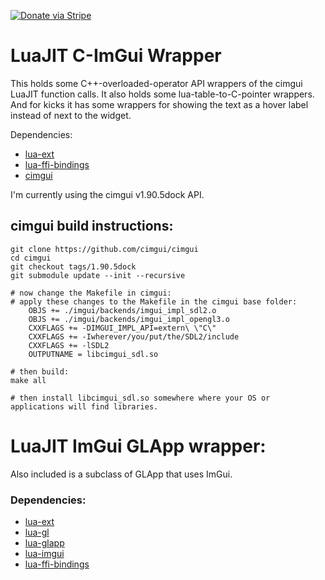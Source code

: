 [![Donate via Stripe](https://img.shields.io/badge/Donate-Stripe-green.svg)](https://buy.stripe.com/00gbJZ0OdcNs9zi288)<br>

# LuaJIT C-ImGui Wrapper

This holds some C++-overloaded-operator API wrappers of the cimgui LuaJIT function calls.
It also holds some lua-table-to-C-pointer wrappers.
And for kicks it has some wrappers for showing the text as a hover label instead of next to the widget.

Dependencies:
- [lua-ext](https://github.com/thenumbernine/lua-ext)
- [lua-ffi-bindings](https://github.com/thenumbernine/lua-ffi-bindings)
- [cimgui](https://github.com/cimgui/cimgui)

I'm currently using the cimgui v1.90.5dock API.

## cimgui build instructions:

```
git clone https://github.com/cimgui/cimgui
cd cimgui
git checkout tags/1.90.5dock
git submodule update --init --recursive

# now change the Makefile in cimgui:
# apply these changes to the Makefile in the cimgui base folder:
	OBJS += ./imgui/backends/imgui_impl_sdl2.o
	OBJS += ./imgui/backends/imgui_impl_opengl3.o
	CXXFLAGS += -DIMGUI_IMPL_API=extern\ \"C\"
	CXXFLAGS += -Iwherever/you/put/the/SDL2/include
	CXXFLAGS += -lSDL2
	OUTPUTNAME = libcimgui_sdl.so

# then build:
make all

# then install libcimgui_sdl.so somewhere where your OS or applications will find libraries.
```

# LuaJIT ImGui GLApp wrapper:

Also included is a subclass of GLApp that uses ImGui.

### Dependencies:

- [lua-ext](https://github.com/thenumbernine/lua-ext)
- [lua-gl](https://github.com/thenumbernine/lua-gl)
- [lua-glapp](https://github.com/thenumbernine/lua-glapp)
- [lua-imgui](https://github.com/thenumbernine/lua-imgui)
- [lua-ffi-bindings](https://github.com/thenumbernine/lua-ffi-bindings)
